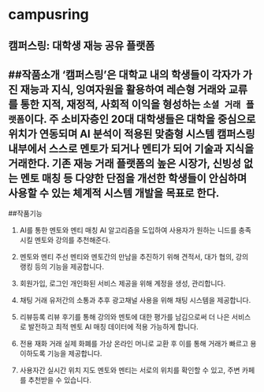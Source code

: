 # campusring
캠퍼스링: 대학생 재능 공유 플랫폼
---
##작품소개
‘캠퍼스링’은 대학교 내의 학생들이 각자가 가진 재능과 지식, 잉여자원을 활용하여 레슨형 거래와 교류를 통한 지적, 재정적, 사회적 이익을 형성하는 `소셜 거래 플랫폼`이다. 주 소비자층인 20대 대학생들은 대학을 중심으로 위치가 연동되며 AI 분석이 적용된 맞춤형 시스템 캠퍼스링 내부에서 스스로 멘토가 되거나 멘티가 되어 기술과 지식을 거래한다. 기존 재능 거래 플랫폼의 높은 시장가, 신빙성 없는 멘토 매칭 등 다양한 단점을 개선한 학생들이 안심하며 사용할 수 있는 체계적 시스템 개발을 목표로 한다.
---
##작품기능
1. AI를 통한 멘토와 멘티 매칭
AI 알고리즘을 도입하여 사용자가 원하는 니드를 충족시킬 멘토와 강의를 추천해준다.

2. 멘토와 멘티 주선
멘티와 멘토간의 만남을 추진하기 위해 견적서, 대가 협의, 강의 랭킹 등의 기능을 제공합니다.

3. 회원가입, 로그인
개인화된 서비스 제공을 위해 계정을 생성, 관리합니다.

4. 채팅
거래 유저간의 소통과 추후 광고채널 사용을 위해 채팅 시스템을 제공합니다.

5. 리뷰등록
리뷰 후기를 통해 강의와 멘토에 대한 평가를 남김으로써 더 나은 서비스로 발전하고 최적 멘토 AI 매칭 데이터에 적용 가능하게 합니다.

6. 전용 재화 거래
실제 화폐를 가상 온라인 머니로 교환 후 이를 통해 거래가 빠르고 용이하도록 기능을 제공합니다.

7. 사용자간 실시간 위치 지도
멘토와 멘티는 서로의 위치를 확인할 수 있고, 주변 카페를 추천받을 수 있습니다.
